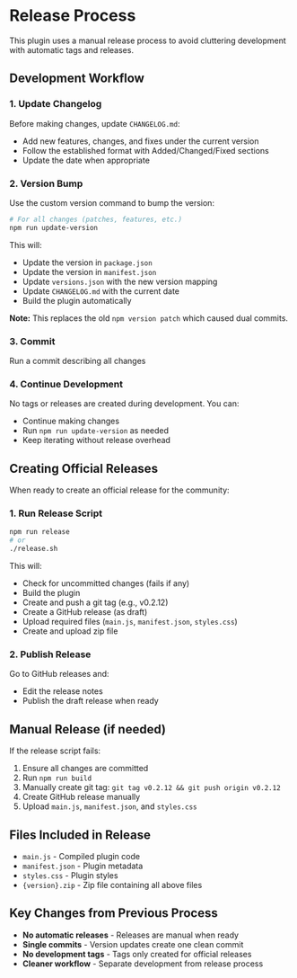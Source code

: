 # Release Process

This plugin uses a manual release process to avoid cluttering development with automatic tags and releases.

## Development Workflow

### 1. Update Changelog
Before making changes, update `CHANGELOG.md`:
- Add new features, changes, and fixes under the current version
- Follow the established format with Added/Changed/Fixed sections
- Update the date when appropriate

### 2. Version Bump
Use the custom version command to bump the version:

```bash
# For all changes (patches, features, etc.)
npm run update-version
```

This will:
- Update the version in `package.json`
- Update the version in `manifest.json`
- Update `versions.json` with the new version mapping
- Update `CHANGELOG.md` with the current date
- Build the plugin automatically

**Note:** This replaces the old `npm version patch` which caused dual commits.

### 3. Commit

Run a commit describing all changes

### 4. Continue Development
No tags or releases are created during development. You can:
- Continue making changes
- Run `npm run update-version` as needed
- Keep iterating without release overhead

## Creating Official Releases

When ready to create an official release for the community:

### 1. Run Release Script
```bash
npm run release
# or
./release.sh
```

This will:
- Check for uncommitted changes (fails if any)
- Build the plugin
- Create and push a git tag (e.g., v0.2.12)
- Create a GitHub release (as draft)
- Upload required files (`main.js`, `manifest.json`, `styles.css`)
- Create and upload zip file

### 2. Publish Release
Go to GitHub releases and:
- Edit the release notes
- Publish the draft release when ready

## Manual Release (if needed)

If the release script fails:

1. Ensure all changes are committed
2. Run `npm run build`
3. Manually create git tag: `git tag v0.2.12 && git push origin v0.2.12`
4. Create GitHub release manually
5. Upload `main.js`, `manifest.json`, and `styles.css`

## Files Included in Release

- `main.js` - Compiled plugin code
- `manifest.json` - Plugin metadata
- `styles.css` - Plugin styles
- `{version}.zip` - Zip file containing all above files

## Key Changes from Previous Process

- **No automatic releases** - Releases are manual when ready
- **Single commits** - Version updates create one clean commit
- **No development tags** - Tags only created for official releases
- **Cleaner workflow** - Separate development from release process